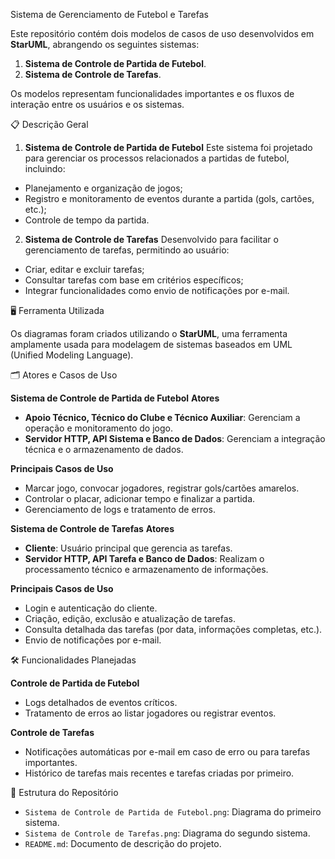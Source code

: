 Sistema de Gerenciamento de Futebol e Tarefas

Este repositório contém dois modelos de casos de uso desenvolvidos em **StarUML**, abrangendo os seguintes sistemas:
1. **Sistema de Controle de Partida de Futebol**.
2. **Sistema de Controle de Tarefas**.

Os modelos representam funcionalidades importantes e os fluxos de interação entre os usuários e os sistemas.

📋 Descrição Geral

1. **Sistema de Controle de Partida de Futebol**
Este sistema foi projetado para gerenciar os processos relacionados a partidas de futebol, incluindo:
- Planejamento e organização de jogos;
- Registro e monitoramento de eventos durante a partida (gols, cartões, etc.);
- Controle de tempo da partida.

2. **Sistema de Controle de Tarefas**
Desenvolvido para facilitar o gerenciamento de tarefas, permitindo ao usuário:
- Criar, editar e excluir tarefas;
- Consultar tarefas com base em critérios específicos;
- Integrar funcionalidades como envio de notificações por e-mail.

🖥️ Ferramenta Utilizada

Os diagramas foram criados utilizando o **StarUML**, uma ferramenta amplamente usada para modelagem de sistemas baseados em UML (Unified Modeling Language).

🗂️ Atores e Casos de Uso

**Sistema de Controle de Partida de Futebol**
**Atores**
- **Apoio Técnico, Técnico do Clube e Técnico Auxiliar**: Gerenciam a operação e monitoramento do jogo.
- **Servidor HTTP, API Sistema e Banco de Dados**: Gerenciam a integração técnica e o armazenamento de dados.

**Principais Casos de Uso**
- Marcar jogo, convocar jogadores, registrar gols/cartões amarelos.
- Controlar o placar, adicionar tempo e finalizar a partida.
- Gerenciamento de logs e tratamento de erros.

**Sistema de Controle de Tarefas**
**Atores**
- **Cliente**: Usuário principal que gerencia as tarefas.
- **Servidor HTTP, API Tarefa e Banco de Dados**: Realizam o processamento técnico e armazenamento de informações.

**Principais Casos de Uso**
- Login e autenticação do cliente.
- Criação, edição, exclusão e atualização de tarefas.
- Consulta detalhada das tarefas (por data, informações completas, etc.).
- Envio de notificações por e-mail.

🛠️ Funcionalidades Planejadas

**Controle de Partida de Futebol**
- Logs detalhados de eventos críticos.
- Tratamento de erros ao listar jogadores ou registrar eventos.

**Controle de Tarefas**
- Notificações automáticas por e-mail em caso de erro ou para tarefas importantes.
- Histórico de tarefas mais recentes e tarefas criadas por primeiro.

📂 Estrutura do Repositório

- `Sistema de Controle de Partida de Futebol.png`: Diagrama do primeiro sistema.
- `Sistema de Controle de Tarefas.png`: Diagrama do segundo sistema.
- `README.md`: Documento de descrição do projeto.

